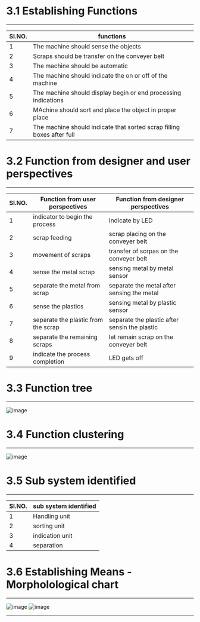 # 3.1 Establishing Functions
*** 
|**SI.NO.**|**functions**|
|----------|--------------|
|1|The machine should sense the objects|
|2|Scraps should be transfer on the conveyer belt|
|3|The machine should be automatic |
|4|The machine should indicate the on or off of the machine|
|5|The machine should display begin or end processing indications|
|6|MAchine should sort and place the object in proper place|
|7|The machine should indicate that sorted scrap filling boxes after full| 

# 3.2 Function from  designer and user perspectives
***
|**SI.NO.**|**Function from user perspectives**|**Function from  designer perspectives**|
|----------|-----------------------------------|-----------------------------------------|
|1|indicator to begin the process|Indicate by LED|
|2|scrap feeding|scrap placing on the conveyer belt|
|3|movement of scraps|transfer of scrpas on the conveyer belt|
|4|sense the metal scrap|sensing metal by metal sensor|
|5|separate the metal from scrap|separate the metal after sensing the metal|
|6|sense the plastics |sensing metal by plastic sensor|
|7|separate the plastic from the scrap|separate the plastic after sensin the plastic|
|8|separate the remaining scraps|let remain scrap on the conveyer belt|
|9|indicate the process completion|LED gets off|

# 3.3 Function tree
***
![image](https://github.com/CEER-C/C12/assets/131231105/e226c7d6-eafb-4b6c-b9f4-29f77cd7915a)

# 3.4 Function clustering
***
![image](https://github.com/CEER-C/C12/assets/131231105/4542ca0b-bb9b-4f19-9ba0-82cd73d9cf29)

# 3.5 Sub system identified

***
|**SI.NO.**|sub system identified |
|----------|--------------------------|
|1|Handling unit|
|2|sorting unit|
|3|indication unit|
|4|separation|

# 3.6 Establishing Means - Morpholological chart
***

![image](https://github.com/CEER-C/C12/assets/131159328/0ab3e23c-4326-4f58-a59d-ff0ff4af2798)
![image](https://github.com/CEER-C/C12/assets/131159328/e448fc46-56f0-45cd-9636-9520ffde34cd)

***



